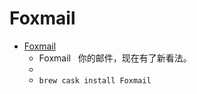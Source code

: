 # Foxmail
- [Foxmail](https://www.foxmail.com/)
  -  Foxmail   你的邮件，现在有了新看法。
  - 
  - `brew cask install Foxmail`
